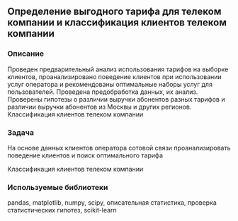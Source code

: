 ## Определение выгодного тарифа для телеком компании и классификация клиентов телеком компании

### Описание  

Проведен предварительный анализ использования тарифов на выборке клиентов,
проанализировано поведение клиентов при использовании услуг оператора и
рекомендованы оптимальные наборы услуг для пользователей. Проведена предобработка
данных, их анализ. Проверены гипотезы о различии выручки абонентов разных тарифов и
различии выручки абонентов из Москвы и других регионов.  
Классификация клиентов телеком компании

### Задача  

На основе данных клиентов оператора сотовой связи проанализировать поведение клиентов и поиск оптимального тарифа  

Классификация клиентов телеком компании

### Используемые библиотеки  

pandas, matplotlib, numpy, scipy, описательная статистика, проверка статистических гипотез, scikit-learn
